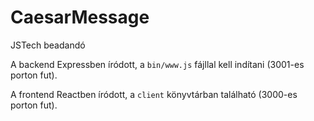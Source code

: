 # CaesarMessage
JSTech beadandó

A backend Expressben íródott, a `bin/www.js` fájllal kell indítani (3001-es porton fut).

A frontend Reactben íródott, a `client` könyvtárban található (3000-es porton fut).
